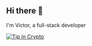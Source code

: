 ## Hi there 👋
I'm Victor, a full-stack developer

[![Tip in Crypto](https://tip.md/badge.svg)](https://tip.md/VictorCyprien)

<!--
**VictorCyprien/VictorCyprien** is a ✨ _special_ ✨ repository because its `README.md` (this file) appears on your GitHub profile.

Here are some ideas to get you started:

- 🔭 I’m currently working on ...
- 🌱 I’m currently learning ...
- 👯 I’m looking to collaborate on ...
- 🤔 I’m looking for help with ...
- 💬 Ask me about ...
- 📫 How to reach me: ...
- 😄 Pronouns: ...
- ⚡ Fun fact: ...
-->
